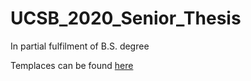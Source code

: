 # UCSB_2020_Senior_Thesis
In partial fulfilment of B.S. degree

Templaces can be found [here](https://www.graddiv.ucsb.edu/academic/Filing-Your-Thesis-Dissertation-DMA-Document)
